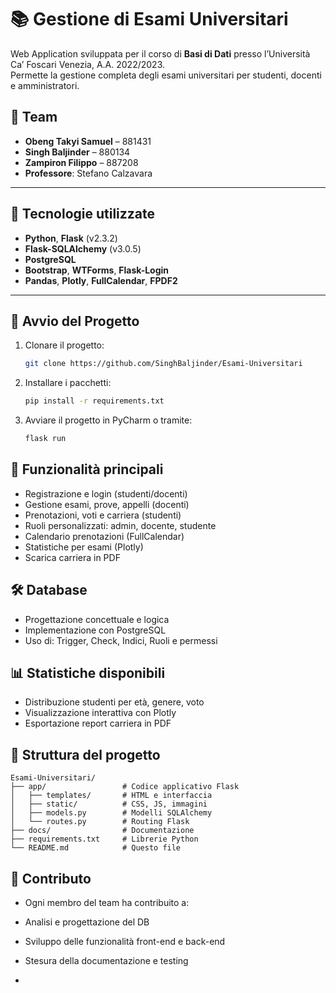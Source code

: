 # 📚 Gestione di Esami Universitari

Web Application sviluppata per il corso di **Basi di Dati** presso l’Università Ca’ Foscari Venezia, A.A. 2022/2023.  
Permette la gestione completa degli esami universitari per studenti, docenti e amministratori.

## 👥 Team

- **Obeng Takyi Samuel** – 881431  
- **Singh Baljinder** – 880134  
- **Zampiron Filippo** – 887208  
- **Professore**: Stefano Calzavara

---

## 🚀 Tecnologie utilizzate

- **Python**, **Flask** (v2.3.2)
- **Flask-SQLAlchemy** (v3.0.5)
- **PostgreSQL**
- **Bootstrap**, **WTForms**, **Flask-Login**
- **Pandas**, **Plotly**, **FullCalendar**, **FPDF2**

---

## 🔧 Avvio del Progetto

1. Clonare il progetto:
   ```bash
   git clone https://github.com/SinghBaljinder/Esami-Universitari
    ```
2. Installare i pacchetti:
   ```bash
   pip install -r requirements.txt
    ```
3. Avviare il progetto in PyCharm o tramite:
   ```bash
   flask run
    ```
## 🧩 Funzionalità principali

- Registrazione e login (studenti/docenti)
- Gestione esami, prove, appelli (docenti)
- Prenotazioni, voti e carriera (studenti)
- Ruoli personalizzati: admin, docente, studente
- Calendario prenotazioni (FullCalendar)
- Statistiche per esami (Plotly)
- Scarica carriera in PDF

## 🛠️ Database

- Progettazione concettuale e logica
- Implementazione con PostgreSQL
- Uso di: Trigger, Check, Indici, Ruoli e permessi

## 📊 Statistiche disponibili

- Distribuzione studenti per età, genere, voto
- Visualizzazione interattiva con Plotly
- Esportazione report carriera in PDF

## 📁 Struttura del progetto
```
Esami-Universitari/
├── app/                 # Codice applicativo Flask
│   ├── templates/       # HTML e interfaccia
│   ├── static/          # CSS, JS, immagini
│   ├── models.py        # Modelli SQLAlchemy
│   └── routes.py        # Routing Flask
├── docs/                # Documentazione
├── requirements.txt     # Librerie Python
└── README.md            # Questo file
```

## 🧠 Contributo

- Ogni membro del team ha contribuito a:
- Analisi e progettazione del DB
- Sviluppo delle funzionalità front-end e back-end
- Stesura della documentazione e testing

- 
